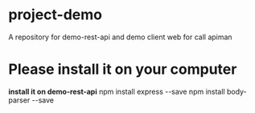 # project-demo

A repository for demo-rest-api and demo client web for  call apiman

# Please install it on your computer
**install it on demo-rest-api**
npm install express --save
npm install body-parser --save

